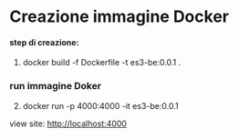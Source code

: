 # Creazione immagine Docker

#### step di creazione:
1. docker build -f Dockerfile -t es3-be:0.0.1 .

### run immagine Doker
2. docker run -p 4000:4000 -it es3-be:0.0.1

view site: [http://localhost:4000](http://localhost:4000)
